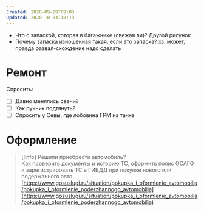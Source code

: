 ```yaml
---
Created: 2020-09-29T09:03
Updated: 2020-10-04T10:13
---
```

- Что с запаской, которая в багажнике (свежая ли)? Другой рисунок
- Почему запаска изношенная такая, если это запаска? хз. может, правда развал-схождение надо сделать
# Ремонт
Спросить:
- [ ] Давно менялись свечи?
- [ ] Как ручник подтянуть?
- [ ] Спросить у Севы, где лобовина ГРМ на тачке
# Оформление

> [!info] Решили приобрести автомобиль?  
> Как проверить документы и историю ТС, оформить полис ОСАГО и зарегистрировать ТС в ГИБДД при покупке нового или подержанного авто.  
> [https://www.gosuslugi.ru/situation/pokupka_i_oformlenie_avtomobilja/pokupka_i_oformlenie_poderzhannogo_avtomobilja](https://www.gosuslugi.ru/situation/pokupka_i_oformlenie_avtomobilja/pokupka_i_oformlenie_poderzhannogo_avtomobilja)